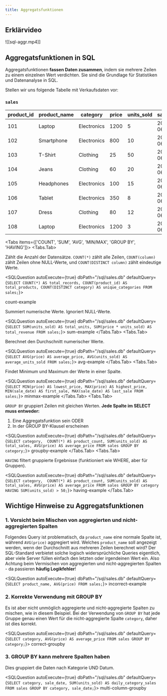 ```yaml
---
title: Aggregatsfunktionen
---
```


## Erklärvideo

![[sql-aggr.mp4]]

## Aggregatsfunktionen in SQL

Aggregatsfunktionen **fassen Daten zusammen**, indem sie mehrere Zeilen zu einem einzelnen Wert verdichten. Sie sind die Grundlage für Statistiken und Datenanalyse in SQL.

Stellen wir uns folgende Tabelle mit Verkaufsdaten vor:

### `sales`

| product_id | product_name | category | price | units_sold | sale_date   |
|-----------|-------------|----------|-------|-----------|------------|
| 101       | Laptop      | Electronics | 1200  | 5         | 2023-06-01 |
| 102       | Smartphone  | Electronics | 800   | 10        | 2023-06-01 |
| 103       | T-Shirt     | Clothing    | 25    | 50        | 2023-06-02 |
| 104       | Jeans       | Clothing    | 60    | 20        | 2023-06-02 |
| 105       | Headphones  | Electronics | 100   | 15        | 2023-06-03 |
| 106       | Tablet      | Electronics | 350   | 8         | 2023-06-03 |
| 107       | Dress       | Clothing    | 80    | 12        | 2023-06-04 |
| 108       | Laptop      | Electronics | 1200  | 3         | 2023-06-04 |


<Tabs items={['COUNT', 'SUM', 'AVG', 'MIN/MAX', 'GROUP BY', 'HAVING']}>
  <Tabs.Tab>

Zählt die Anzahl der Datensätze. `COUNT(*)` zählt alle Zeilen, `COUNT(column)` zählt Zeilen ohne NULL-Werte, und `COUNT(DISTINCT column)` zählt eindeutige Werte.

<SQLQuestion
autoExecute={true}
dbPath="/sql/sales.db"
defaultQuery={`SELECT COUNT(*) AS total_records,
       COUNT(product_id) AS total_products,
       COUNT(DISTINCT category) AS unique_categories
FROM sales;`}>

count-example

</SQLQuestion>
  </Tabs.Tab>
  <Tabs.Tab>

Summiert numerische Werte. Ignoriert NULL-Werte.

<SQLQuestion
autoExecute={true}
dbPath="/sql/sales.db"
defaultQuery={`SELECT SUM(units_sold) AS total_units,
       SUM(price * units_sold) AS total_revenue
FROM sales;`}>
sum-example
</SQLQuestion>
  </Tabs.Tab>
  <Tabs.Tab>

Berechnet den Durchschnitt numerischer Werte.

<SQLQuestion
autoExecute={true}
dbPath="/sql/sales.db"
defaultQuery={`SELECT AVG(price) AS average_price,
       AVG(units_sold) AS average_units_sold
FROM sales;`}>
avg-example
</SQLQuestion>
  </Tabs.Tab>
  <Tabs.Tab>

Findet Minimum und Maximum der Werte in einer Spalte.

<SQLQuestion
autoExecute={true}
dbPath="/sql/sales.db"
defaultQuery={`SELECT MIN(price) AS lowest_price,
       MAX(price) AS highest_price,
       MIN(sale_date) AS first_sale,
       MAX(sale_date) AS last_sale
FROM sales;`}>
minmax-example
</SQLQuestion>
  </Tabs.Tab>
  <Tabs.Tab>

`GROUP BY` gruppiert Zeilen mit gleichen Werten. **Jede Spalte im SELECT muss entweder:**
1. Eine Aggregatsfunktion sein ODER
2. In der GROUP BY-Klausel erscheinen

<SQLQuestion
autoExecute={true}
dbPath="/sql/sales.db"
defaultQuery={`SELECT category, 
       COUNT(*) AS product_count,
       SUM(units_sold) AS total_sales,
       AVG(price) AS average_price
FROM sales
GROUP BY category;`}>
groupby-example
</SQLQuestion>
  </Tabs.Tab>
  <Tabs.Tab>

`HAVING` filtert gruppierte Ergebnisse (funktioniert wie WHERE, aber für Gruppen).

<SQLQuestion
autoExecute={true}
dbPath="/sql/sales.db"
defaultQuery={`SELECT category, 
       COUNT(*) AS product_count,
       SUM(units_sold) AS total_sales,
       AVG(price) AS average_price
FROM sales
GROUP BY category
HAVING SUM(units_sold) > 50;`}>
having-example
</SQLQuestion>
  </Tabs.Tab>
</Tabs>

## Wichtige Hinweise zu Aggregatsfunktionen

### 1. Vorsicht beim Mischen von aggregierten und nicht-aggregierten Spalten

Folgendes Query ist problematisch, da `product_name` eine normale Spalte ist, während `AVG(price)` aggregiert wird. Welches `product_name` soll angezeigt werden, wenn der Durchschnitt aus mehreren Zeilen berechnet wird? Der SQL-Standard verbietet solche logisch widersprüchliche Queries eigentlich, aber viele Server füllen einfach den letzten oder irgendeinen Wert ein. Also Achtung beim Vermischen von aggregierten und nicht-aggregierten Spalten - da passieren **häufig Logikfehler**!

<SQLQuestion
autoExecute={true}
dbPath="/sql/sales.db"
defaultQuery={`SELECT product_name, AVG(price)
FROM sales;`}>
incorrect-example
</SQLQuestion>

### 2. Korrekte Verwendung mit GROUP BY

Es ist aber nicht unmöglich aggregierte und nicht-aggregierte Spalten zu mischen, wie in diesem Beispiel. Bei der Verwendung von `GROUP BY` hat jede Gruppe genau einen Wert für die nicht-aggregierte Spalte `category`, daher ist dies korrekt.

<SQLQuestion
autoExecute={true}
dbPath="/sql/sales.db"
defaultQuery={`SELECT category, AVG(price) AS average_price
FROM sales
GROUP BY category;`}>
correct-groupby
</SQLQuestion>

### 3. GROUP BY kann mehrere Spalten haben

Dies gruppiert die Daten nach Kategorie UND Datum.

<SQLQuestion
autoExecute={true}
dbPath="/sql/sales.db"
defaultQuery={`SELECT category, sale_date, SUM(units_sold) AS daily_category_sales
FROM sales
GROUP BY category, sale_date;`}>
multi-column-groupby
</SQLQuestion>

